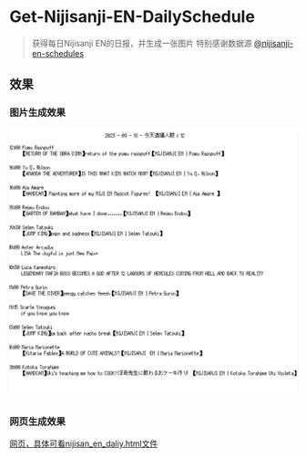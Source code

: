 # Get-Nijisanji-EN-DailySchedule
> 获得每日Nijisanji EN的日报，并生成一张图片
> 特别感谢数据源 [@nijisanji-en-schedules](https://github.com/clovenski/nijisanji-en-schedules)
## 效果
### 图片生成效果
![Daily Schedule](./schedules.jpg)
### 网页生成效果
[网页，具体可看nijisan_en_daliy.html文件](https://kennychaos7.github.io/Get-Nijisanji-EN-DailySchedule/nijisan_en_daliy.html)
